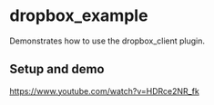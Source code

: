# dropbox_example

Demonstrates how to use the dropbox_client plugin.

## Setup and demo

https://www.youtube.com/watch?v=HDRce2NR_fk
